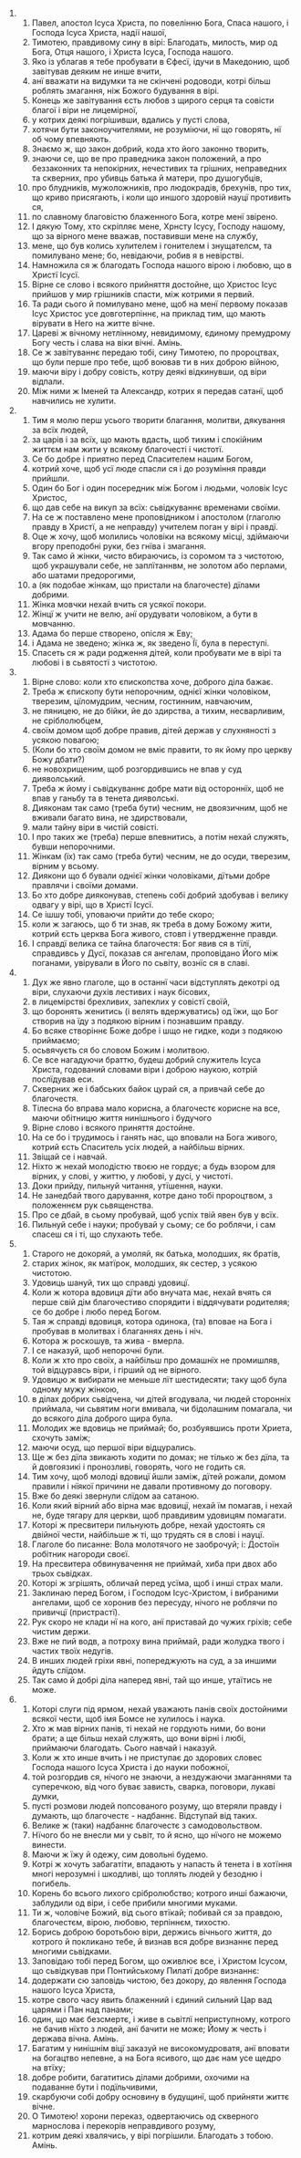 <ol>
  <li>
    <ol>
      <li>Павел, апостол Ісуса Христа, по повелінню Бога, Спаса нашого, і Господа Ісуса Христа, надії нашої,</li>
      <li>Тимотею, правдивому сину в вірі: Благодать, милость, мир од Бога, Отця нашого, і Христа Ісуса, Господа нашого.</li>
      <li>Яко із ублагав я тебе пробувати в Єфесї, ідучи в Македонию, щоб завітував деяким не инше вчити,</li>
      <li>анї вважати на видумки та не скінчені родоводи, котрі більш роблять змагання, ніж Божого будування в вірі.</li>
      <li>Конець же завітування єсть любов з щирого серця та совісти благої і віри не лицемірної,</li>
      <li>у котрих деякі погрішивши, вдались у пусті слова,</li>
      <li>хотячи бути законоучителями, не розуміючи, нї що говорять, нї об чому впевняють.</li>
      <li>Знаємо ж, що закон добрий, кода хто його законно творить,</li>
      <li>знаючи се, що ве про праведника закон положений, а про беззаконних та непокірних, нечестивих та грішних, неправедних та скверних, про убивць батька й матери, про душогубців,</li>
      <li>про блудників, мужоложників, про людокрадів, брехунів, про тих, що криво присягають, і коли що иншого здоровій науцї противить ся,</li>
      <li>по славному благовістю блаженного Бога, котре менї звірено.</li>
      <li>І дякую Тому, хто скріпляє мене, Хрнсту Ісусу, Господу нашому, що за вірного мене вважав, поставивши мене на службу,</li>
      <li>мене, що був колись хулителем і гонителем і знущателсм, та помилувано мене; бо, невідаючи, робив я в невірстві.</li>
      <li>Намножила ся ж благодать Господа нашого вірою і любовю, що в Христї Ісусї.</li>
      <li>Вірне се слово і всякого прийняття достойне, що Христос Ісус прийшов у мир грішників спасти, між котрими я первий.</li>
      <li>Та ради сього й помилувано мене, щоб на менї первому показав Ісус Христос усе довготерпіннє, на приклад тим, що мають вірувати в Него на житте вічне.</li>
      <li>Цареві ж вічному нетлінному, невидимому, єдиному премудрому Богу честь і слава на віки вічні. Амінь.</li>
      <li>Се ж завітуваннє передаю тобі, сину Тимотею, по пророцтвах, що були перше про тебе, щоб воював ти в них доброю війною,</li>
      <li>маючи віру і добру совість, котру деякі відкинувши, од віри відпали.</li>
      <li>Між ними ж Іменей та Александр, котрих я передав сатанї, щоб навчились не хулити.</li>
    </ol>
  </li>
  <li>
    <ol>
      <li>Тим я молю перш усього творити благання, молитви, дякування за всїх людей,</li>
      <li>за царів і за всїх, що мають вдасть, щоб тихим і спокійним життєм нам жити у всякому благочесті і чистотї.</li>
      <li>Се бо добре і приятно перед Спасителем нашим Богом,</li>
      <li>котрий хоче, щоб усї люде спасли ся і до розуміння правди прийшли.</li>
      <li>Один бо Бог і один посередник між Богом і людьми, чоловік Ісус Христос,</li>
      <li>що дав себе на викуп за всїх: сьвідкуваннє временами своїми.</li>
      <li>На се ж поставлено мене проповідником і апостолом (глаголю правду в Христї, а не неправду) учителем поган у вірі і правдї.</li>
      <li>Оце ж хочу, щоб молились чоловіки на всякому місці, здіймаючи вгору преподобні руки, без гнїва і змагання.</li>
      <li>Так само й жінки, чисто вбираючись, із соромом та з чистотою, щоб украшували себе, не заплїтаннвм, не золотом або перлами, або шатами предорогими,</li>
      <li>а (як подобае жінкам, що пристали на благочесте) дїлами добрими.</li>
      <li>Жінка мовчки нехай вчить ся усякої покори.</li>
      <li>Жінцї ж учити не велю, анї орудувати чоловіком, а бути в мовчанню.</li>
      <li>Адама бо перше створено, опісля ж Еву;</li>
      <li>і Адама не зведено; жінка ж, як зведено Її, була в переступі.</li>
      <li>Спасеть ся ж ради родження дітей, коли пробувати ме в вірі та любові і в сьвятостї з чистотою.</li>
    </ol>
  </li>
  <li>
    <ol>
      <li>Вірне слово: коли хто єпископства хоче, доброго діла бажає.</li>
      <li>Треба ж єпископу бути непорочним, однієї жінки чоловіком, тверезим, цїломудрим, чесним, гостинним, навчаючим,</li>
      <li>не пяницею, не до бійки, йе до здирства, а тихим, несварливим, не сріблолюбцем,</li>
      <li>своїм домом щоб добре правив, дітей держав у слухняності з усякою повагою;</li>
      <li>(Коли бо хто своїм домом не вміє правити, то як йому про церкву Божу дбати?)</li>
      <li>не новохрищеним, щоб розгордившись не впав у суд дияволський.</li>
      <li>Треба ж йому і сьвідкуваннє добре мати від остороннїх, щоб не впав у ганьбу та в тенета дияволські.</li>
      <li>Дияконам так само (треба бути) чесним, не двоязичним, щоб не вживали багато вина, не здирствовали,</li>
      <li>мали тайну віри в чистій совісті.</li>
      <li>І про таких же (треба) перше впевнитись, а потім нехай служять, бувши непорочними.</li>
      <li>Жінкам (їх) так само (треба бути) чесним, не до осуди, тверезим, вірним у всьому.</li>
      <li>Диякони що б бували однієї жінки чоловіками, дїтьми добре правлячи і своїми домами.</li>
      <li>Бо хто добре дияконував, степень собі добрий здобував і велику одвагу у вірі, що в Христї Ісусї.</li>
      <li>Се ішшу тобі, уповаючи прийти до тебе скоро;</li>
      <li>коли ж загаюсь, що б ти знав, як треба в дому Божому жити, котрий єсть церква Бога живого, стовп і утвердженне правди.</li>
      <li>І справдї велика се тайна благочестя: Бог явив ся в тїлї, справдивсь у Дусї, показав ся ангелам, проповідано Його між поганами, увірували в Його по сьвіту, вознїс ся в славі.</li>
    </ol>
  </li>
  <li>
    <ol>
      <li>Дух же явно глаголе, що в останнї часи відступлять декотрі од віри, слухаючи духів лестивих і наук бісових,</li>
      <li>в лицемірстві брехливих, запеклих у совістї своїй,</li>
      <li>що боронять женитись (і велять вдержуватись) од їжи, що Бог створив на їду з подякою вірним і познавшим правду.</li>
      <li>Бо всяке створіннє Боже добре і шщо не гидке, коди з подякою приймаємо;</li>
      <li>осьвячуєть ся бо словом Божим і молитвою.</li>
      <li>Се все нагадуючи браттю, будеш добрий служитель Ісуса Христа, годований словами віри і доброю наукою, котрій послїдував еси.</li>
      <li>Скверних же і бабських байок цурай ся, а привчай себе до благочестя.</li>
      <li>Тілесна бо вправа мало корисна, а благочестє корисне на все, маючи обітницю життя нинішнього і будучого</li>
      <li>Вірне слово і всякого приняття достойне.</li>
      <li>На се бо і трудимось і ганять нас, що вповали на Бога живого, котрий єсть Спаситель усіх людей, а найбільш вірних.</li>
      <li>Звіщай се і навчай.</li>
      <li>Ніхто ж нехай молодістю твоєю не гордує; а будь взором для вірних, у слові, у життю, у любові, у дусі, у чистоті.</li>
      <li>Доки прийду, пильнуй читання, утїшення, науки.</li>
      <li>Не занедбай твого дарування, котре дано тобі пророцтвом, з положеннєм рук сьвященства.</li>
      <li>Про се дбай, в сьому пробувай, щоб успіх твій явен був у всїх.</li>
      <li>Пильнуй себе і науки; пробувай у сьому; се бо роблячи, і сам спасеш ся і ті, що слухають тебе.</li>
    </ol>
  </li>
  <li>
    <ol>
      <li>Старого не докоряй, а умоляй, як батька, молодших, як братів,</li>
      <li>старих жінок, як матїрок, молодших, як сестер, з усякою чистотою.</li>
      <li>Удовиць шануй, тих що справді удовицї.</li>
      <li>Коли ж котора вдовиця дїти або внучата має, нехай вчять ся перше свій дім благочестиво спорядити і віддячувати родителяя; се бо добре і любо перед Богом.</li>
      <li>Тая ж справді вдовиця, котора одинока, (та) вповае на Бога і пробував в молитвах і благаннях день і ніч.</li>
      <li>Котора ж роскошув, та жива - вмерла.</li>
      <li>І се наказуй, щоб непорочні були.</li>
      <li>Коли ж хто про своїх, а найбільш про домашнїх не промишляв, той відцуравсь віри, і гірший од не вірного.</li>
      <li>Удовицю ж вибирати не меньше лїт шестидесяти; таку щоб була одному мужу жінкою,</li>
      <li>в ділах добрих сьвідчена, чи дітей вгодувала, чи людей сторонніх приймала, чи сьвятим ноги вмивала, чи бідолашним помагала, чи до всякого діла доброго щира була.</li>
      <li>Молодих же вдовиць не приймай; бо, розбуявшись проти Хриета, схочуть заміж;</li>
      <li>маючи осуд, що першої віри відцурались.</li>
      <li>Ще ж без дїла звикають ходити по домах; не тілько ж без дїла, та й довгоязикі і пронозливі, говорять, чого не годить ся.</li>
      <li>Тим хочу, щоб молоді вдовицї йшли заміж, дїтей рожали, домом правили і нїякої причини не давали противному до поговору.</li>
      <li>Вже бо деякі звернули слїдом аа сатаною.</li>
      <li>Коли який вірний або вірна має вдовицї, нехай їм помагав, і нехай не, буде тягару для церкви, щоб правдивим удовицям помагати.</li>
      <li>Которі ж пресвитери пильнують добре, нехай удостоять ся двійної чести, найбільше ж ті, що трудять ся в слові і науцї.</li>
      <li>Глаголе бо писанне: Вола молотячого не заоброчуй; і: Достоїн робітник нагороди своєї.</li>
      <li>На пресвитера обвинувачення не приймай, хиба при двох або трьох сьвідках.</li>
      <li>Которі ж згрішять, обличай перед усїма, щоб і инші страх мали.</li>
      <li>Заклинаю перед Богом, і Господом Ісус-Христом, і вибраними ангелами, щоб се хоронив без пересуду, нічого не роблячи по привичцї (пристрастї).</li>
      <li>Рук скоро не клади нї на кого, анї приставай до чужих гріхів; себе чистим держи.</li>
      <li>Вже не пий водв, а потроху вина приймай, ради жолудка твого і частих твоїх недугів.</li>
      <li>В инших людей гріхи явні, попереджують на суд, а за иншими йдуть слїдом.</li>
      <li>Так само й добрі діла наперед явні, тай що инше, утаїтись не може.</li>
    </ol>
  </li>
  <li>
    <ol>
      <li>Которі слуги під ярмом, нехай уважають панів своїх достойними всякої чести, щоб імя Бомсе не хулилось і наука.</li>
      <li>Хто ж мав вірних панів, ті нехай не гордують ними, бо вони брати; а ще більш нехай служять, що вони вірні і любі, приймаючи благодать. Сього навчай і наказуй.</li>
      <li>Коли ж хто инше вчить і не приступає до здорових словес Господа нашого Ісуса Христа і до науки побожної,</li>
      <li>той розгордив ся, нічого не знаючи, а нездужаючи змаганнями та суперечкою, від чого буває зависть, сварка, поговори, лукаві думки,</li>
      <li>пусті розмови людей попсованого розуму, що втеряли правду і думають, що благочестє - надбаннє. Відступай від таких.</li>
      <li>Велике ж (таки) надбаннє благочестє з самодовольством.</li>
      <li>Нїчого бо не внесли ми у сьвіт, то й ясно, що нїчого не можемо винести.</li>
      <li>Маючи ж їжу й одежу, сим довольні будемо.</li>
      <li>Котрі ж хочуть забагатіти, впадають у напасть й тенета і в хотїння многі нерозумні і шкодливі, що топлять людей у безодню і погибель.</li>
      <li>Корень бо всього лихого срібролюбство; котрого инші бажаючи, заблудили од віри, і себе прибили многими муками.</li>
      <li>Ти ж, чоловіче Божий, від сього втїкай; побивай ся за правдою, благочестєм, вірою, любовю, терпіннєм, тихостю.</li>
      <li>Борись доброю боротьбою віри, держись вічнього життя, до котрого й покликано тебе, й визнав вся добре визнаннє перед многими сьвідками.</li>
      <li>Заповідаю тобі перед Богом, що оживлює все, і Христом Ісусом, що сьвідкував при Понтийському Пилатї добре визнаннє:</li>
      <li>додержати сю заповідь чистою, без докору, до явлення Господа нашого Ісуса Христа,</li>
      <li>котре свого часу явить блаженний і єдиний сильний Цар вад царями і Пан над панами;</li>
      <li>один, що має безсмертє, і живе в сьвітлї неприступному, котрого не бачив нїхто з людей, анї бачити не може; Йому ж честь і держава вічна. Амінь.</li>
      <li>Багатим у нинішнім віцї заказуй не високомудроватя, анї вповати на богацтво непевне, а на Бога ясивого, що дає нам усе щедро на втїху;</li>
      <li>добре робити, багатитись ділами добрими, охочими на подаванне бути і подїльчивими,</li>
      <li>скарбуючи собі добру основину в будущинї, щоб прийняти життє вічне.</li>
      <li>О Тимотею! хорони переказ, одвертаючись од скверного марнослова і перекорів неправдивого розуму,</li>
      <li>котрим деякі хвалячись, у вірі погрішили. Благодать з тобою. Амінь.</li>
    </ol>
  </li>
</ol>